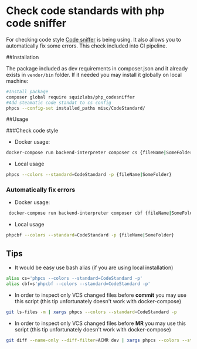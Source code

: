 # Check code standards with php code sniffer

For checking code style [Code sniffer](https://github.com/squizlabs/PHP_CodeSniffer) is being using.
It also allows you to automatically fix some errors. This check included into CI pipeline.

##Installation

The package included as dev requirements in composer.json and it already exists in `vendor/bin` folder.
If it needed you may install it globally on local machine:
```bash
#Install package
composer global require squizlabs/php_codesniffer
#Add steamatic code standat to cs config
phpcs --config-set installed_paths misc/CodeStandard/
```
 
##Usage

###Check code style

- Docker usage:
```bash
docker-compose run backend-interpreter composer cs {fileName|SomeFolder} 
```
- Local usage
```bash
phpcs --colors --standard=CodeStandard -p {fileName|SomeFolder}
```

### Automatically fix errors
- Docker usage:
```bash
 docker-compose run backend-interpreter composer cbf {fileName|SomeFolder}
 ``` 
 - Local usage
 ```bash
 phpcbf --colors --standard=CodeStandard -p {fileName|SomeFolder}
 ```
 
## Tips
- It would be easy use bash alias (if you are using local installation)
```bash
alias cs='phpcs --colors --standard=CodeStandard -p'
alias cbf=s'phpcbf --colors --standard=CodeStandard -p'
```

- In order to inspect only VCS changed files before **commit** you may use this script (this tip unfortunately doesn't work with docker-compose)
```bash
git ls-files -m | xargs phpcs --colors --standard=CodeStandard -p
``` 

- In order to inspect only VCS changed files before **MR** you may use this script (this tip unfortunately doesn't work with docker-compose)
```bash
git diff --name-only --diff-filter=ACMR dev | xargs phpcs --colors --standard=CodeStandard -p
``` 
